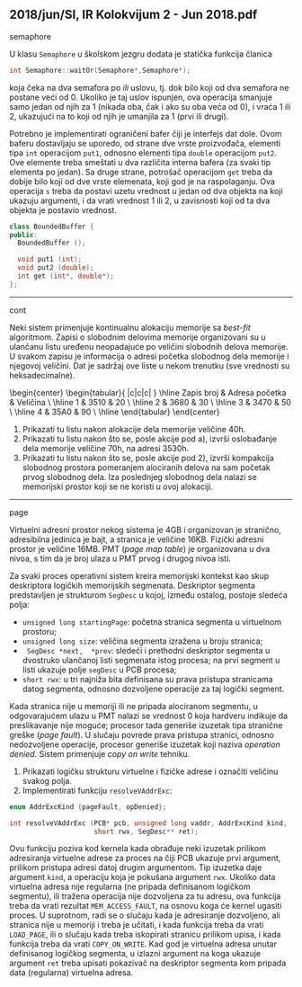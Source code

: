 2018/jun/SI, IR Kolokvijum 2 - Jun 2018.pdf
--------------------------------------------------------------------------------
semaphore

U klasu `Semaphore` u školskom jezgru dodata je statička funkcija članica
```cpp
int Semaphore::waitOr(Semaphore*,Semaphore*);
```
koja čeka na dva semafora po *ili* uslovu, tj. dok bilo koji od dva semafora ne postane veći od 0.
Ukoliko je taj uslov ispunjen, ova operacija smanjuje samo jedan od njih za 1 (nikada oba,
čak i ako su oba veća od 0), i vraća 1 ili 2, ukazujući na to koji od njih je umanjila za 1 (prvi
ili drugi).

Potrebno je implementirati ograničeni bafer čiji je interfejs dat dole. Ovom baferu dostavljaju
se uporedo, od strane dve vrste proizvođača, elementi tipa `int` operacijom `put1`,  odnosno
elementi tipa `double` operacijom `put2`. Ove elemente treba smeštati u dva različita interna
bafera (za svaki tip elementa po jedan). Sa druge strane, potrošač operacijom `get` treba da
dobije bilo koji od dve vrste elemenata, koji god je na raspolaganju. Ova operacija `s` treba
da postavi uzetu vrednost u jedan od dva objekta na koji ukazuju argumenti,  i da vrati
vrednost 1 ili 2, u zavisnosti koji od ta dva objekta je postavio vrednost.
```cpp
class BoundedBuffer {
public:
  BoundedBuffer ();

  void put1 (int);
  void put2 (double);
  int get (int*, double*);
};
```

--------------------------------------------------------------------------------
cont

Neki sistem primenjuje kontinualnu alokaciju memorije sa *best-fit* algoritmom. Zapisi o
slobodnim delovima memorije organizovani su u ulančanu listu uređenu neopadajuće po
veličini slobodnih delova memorije.  U svakom zapisu je informacija o adresi početka
slobodnog dela memorije i njegovoj veličini. Dat je sadržaj ove liste u nekom trenutku (sve
vrednosti su heksadecimalne).

\begin{center}
\begin{tabular}{ |c|c|c| }
\hline
Zapis broj & Adresa početka & Veličina \\
\hline
1 & 3510 & 20 \\
\hline
2 & 3680 & 30 \\
\hline
3 & 3470 & 50 \\
\hline
4 & 35A0 & 90 \\
\hline
\end{tabular}
\end{center}

1. Prikazati tu listu nakon alokacije dela memorije veličine 40h.
2. Prikazati tu listu nakon što se, posle akcije pod a), izvrši oslobađanje dela memorije
veličine 70h, na adresi 3530h.
3. Prikazati tu listu nakon što se, posle akcije pod 2),  izvrši kompakcija slobodnog
prostora pomeranjem alociranih delova na sam početak prvog slobodnog dela. Iza poslednjeg
slobodnog dela nalazi se memorijski prostor koji se ne koristi u ovoj alokaciji.

--------------------------------------------------------------------------------
page

Virtuelni adresni prostor nekog sistema je 4GB i organizovan je stranično, adresibilna jedinica
je bajt, a stranica je veličine 16KB. Fizički adresni prostor je veličine 16MB. PMT (*page map table*) je organizovana u dva nivoa, s tim da je broj ulaza u PMT prvog i drugog nivoa isti.

Za svaki proces operativni sistem kreira memorijski kontekst kao skup deskriptora logičkih
memorijskih segmenata.  Deskriptor segmenta predstavljen je strukturom `SegDesc` u kojoj,
između ostalog, postoje sledeća polja:

- `unsigned long startingPage`: početna stranica segmenta u virtuelnom prostoru;
- `unsigned long size`: veličina segmenta izražena u broju stranica;
- ` SegDesc *next,  *prev`:  sledeći i prethodni deskriptor segmenta u dvostruko
ulančanoj listi segmenata istog procesa; na prvi segment u listi ukazuje polje `segDesc`
u PCB procesa;
- `short rwx`: u tri najniža bita definisana su prava pristupa stranicama datog segmenta,
odnosno dozvoljene operacije za taj logički segment.

Kada stranica nije u memoriji ili ne pripada alociranom segmentu, u odgovarajućem ulazu u
PMT nalazi se vrednost 0 koja hardveru indikuje da preslikavanje nije moguće; procesor tada
generiše izuzetak tipa stranične greške (*page fault*). U slučaju povrede prava pristupa stranici,
odnosno nedozvoljene operacije,  procesor generiše izuzetak koji naziva *operation denied*.
Sistem primenjuje *copy on write* tehniku.

1. Prikazati logičku strukturu virtuelne i fizičke adrese i označiti veličinu svakog polja.
2. Implementirati funkciju `resolveVAddrExc`:
```cpp
enum AddrExcKind {pageFault, opDenied};

int resolveVAddrExc (PCB* pcb, unsigned long vaddr, AddrExcKind kind,
                     short rwx, SegDesc** ret);
```
Ovu funkciju poziva kod kernela kada obrađuje neki izuzetak prilikom adresiranja virtuelne
adrese za proces na čiji PCB ukazuje prvi argument,  prilikom pristupa adresi datoj drugim
argumentom. Tip izuzetka daje argument `kind`, a operaciju koja je pokušana argument `rwx`.
Ukoliko data virtuelna adresa nije regularna (ne pripada definisanom logičkom segmentu), ili
tražena operacija nije dozvoljena za tu adresu,   ova funkcija treba da vrati rezultat
`MEM_ACCESS_FAULT`, na osnovu koga će kernel ugasiti proces. U suprotnom, radi se o slučaju
kada je adresiranje dozvoljeno, ali stranica nije u memoriji i treba je učitati, i kada funkcija
treba da vrati `LOAD_PAGE`, ili o slučaju kada treba iskopirati stranicu prilikom upisa, i kada
funkcija treba da vrati `COPY_ON_WRITE`.  Kad god je virtuelna adresa unutar definisanog
logičkog segmenta, u izlazni argument na koga ukazuje argument `ret` treba upisati pokazivač
na deskriptor segmenta kom pripada data (regularna) virtuelna adresa.
